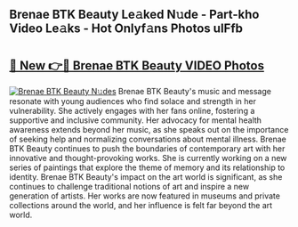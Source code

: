 ## Brenae BTK Beauty Le𝚊ked N𝚞de - Part-kho Video Le𝚊ks - Hot Onlyf𝚊ns Photos uIFfb

# <h2><a href="http://ac42486.deff.icu/?id=Brenae+BTK+Beauty">🔗 New 👉🔴 Brenae BTK Beauty VIDEO Photos</a></h2>

[![Brenae BTK Beauty N𝚞des](https://i.imgur.com/rIISA9y.gif)](http://ac42486.deff.icu/?id=Brenae+BTK+Beauty)
Brenae BTK Beauty's music and message resonate with young audiences who find solace and strength in her vulnerability. She actively engages with her fans online, fostering a supportive and inclusive community. Her advocacy for mental health awareness extends beyond her music, as she speaks out on the importance of seeking help and normalizing conversations about mental illness. Brenae BTK Beauty continues to push the boundaries of contemporary art with her innovative and thought-provoking works. She is currently working on a new series of paintings that explore the theme of memory and its relationship to identity. Brenae BTK Beauty's impact on the art world is significant, as she continues to challenge traditional notions of art and inspire a new generation of artists. Her works are now featured in museums and private collections around the world, and her influence is felt far beyond the art world.
